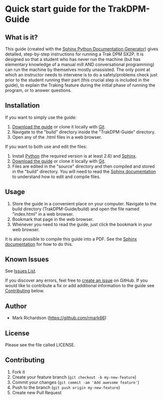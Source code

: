 # Quick start guide for the TrakDPM-Guide

## What is it?

This guide (created with the [Sphinx Python Documentation Generator](http://sphinx-doc.org/index.html)) gives detailed, step-by-step instructions for running a Trak DPM SX2P. It is designed so that a student who has never run the machine (but has elementary knowledge of a manual mill AND conversational programming) can run the machine by themselves mostly unassisted. The only point at which an instructor needs to intervene is to do a safety/problems check just prior to the student running their part (this crucial step is included in the guide), to explain the Traking feature during the initial phase of running the program, or to answer questions.

## Installation

If you want to simply use the guide:

1. [Download the guide](https://github.com/StudentShop/TrakDPM-Guide/archive/master.zip) or clone it locally with [Git](http://www.git-scm.com/).
2. Navigate to the "build" directory inside the "TrakDPM-Guide" directory.
3. Open any of the .html files in a web browser.

If you want to both use and edit the files:

1. Install [Python](https://www.python.org/downloads/) (the required version is at least 2.6) and [Sphinx](http://sphinx-doc.org/install.html).
2. [Download the guide](https://github.com/StudentShop/TrakDPM-Guide/archive/master.zip) or clone it locally with [Git](http://www.git-scm.com/).
3. Files are edited in the "source" directory and then compiled and stored in the "build" directory. You will need to read the [Sphinx documentation](http://sphinx-doc.org/contents.html) to understand how to edit and compile files.

## Usage

1. Store the guide in a convenient place on your computer. Navigate to the build directory (TrakDPM-Guide/build) and open the file named "index.html" in a web browser.
2. Bookmark that page in the web browser.
3. Whenever you need to read the guide, just click the bookmark in your web browser.

It is also possible to compile this guide into a PDF. See the [Sphinx documentation](http://sphinx-doc.org/tutorial.html#running-the-build) for how to do this.

## Known Issues
See [Issues List](https://github.com/StudentShop/TrakDPM-Guide/issues).

If you discover any errors, feel free to [create an issue](https://github.com/StudentShop/TrakDPM-Guide/issues/new) on GitHub. If you would like to contribute a fix or add additional information to the guide see [Contributing](https://github.com/StudentShop/TrakDPM-Guide/blob/master/README.md#contributing) below.

## Author

* Mark Richardson (https://github.com/rmark66)

## License

Please see the file called LICENSE.

## Contributing

1. Fork it
2. Create your feature branch (`git checkout -b my-new-feature`)
3. Commit your changes (`git commit -am 'Add awesome feature'`)
4. Push to the branch (`git push origin my-new-feature`)
5. Create new Pull Request

